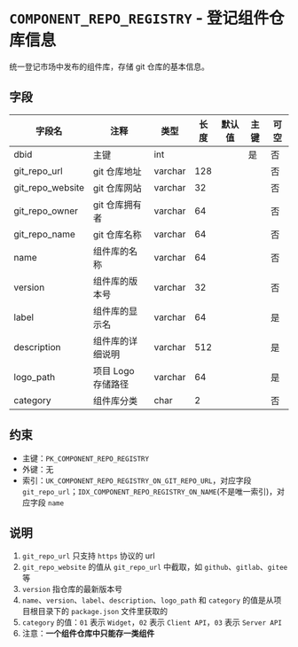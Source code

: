 # `COMPONENT_REPO_REGISTRY` - 登记组件仓库信息

统一登记市场中发布的组件库，存储 git 仓库的基本信息。

## 字段

| 字段名           | 注释               | 类型    | 长度 | 默认值 | 主键 | 可空 |
| ---------------- | ------------------ | ------- | ---- | ------ | ---- | ---- |
| dbid             | 主键               | int     |      |        | 是   | 否   |
| git_repo_url     | git 仓库地址       | varchar | 128  |        |      | 否   |
| git_repo_website | git 仓库网站       | varchar | 32   |        |      | 否   |
| git_repo_owner   | git 仓库拥有者     | varchar | 64   |        |      | 否   |
| git_repo_name    | git 仓库名称       | varchar | 64   |        |      | 否   |
| name             | 组件库的名称       | varchar | 64   |        |      | 否   |
| version          | 组件库的版本号     | varchar | 32   |        |      | 否   |
| label            | 组件库的显示名     | varchar | 64   |        |      | 是   |
| description      | 组件库的详细说明   | varchar | 512  |        |      | 是   |
| logo_path        | 项目 Logo 存储路径 | varchar | 64   |        |      | 是   |
| category         | 组件库分类         | char    | 2   |        |      | 否   |

## 约束

* 主键：`PK_COMPONENT_REPO_REGISTRY`
* 外键：无
* 索引：`UK_COMPONENT_REPO_REGISTRY_ON_GIT_REPO_URL`，对应字段 `git_repo_url`；`IDX_COMPONENT_REPO_REGISTRY_ON_NAME`(不是唯一索引)，对应字段 `name`

## 说明

1. `git_repo_url` 只支持 `https` 协议的 url
2. `git_repo_website` 的值从 `git_repo_url` 中截取，如 `github`、`gitlab`、`gitee` 等
3. `version` 指仓库的最新版本号
4. `name`、`version`、`label`、`description`、`logo_path` 和 `category` 的值是从项目根目录下的 `package.json` 文件里获取的
5. `category` 的值：`01` 表示 `Widget`，`02` 表示 `Client API`，`03` 表示 `Server API`
6. 注意：**一个组件仓库中只能存一类组件**
